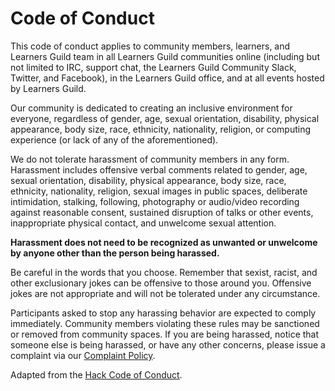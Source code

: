 # Code of Conduct

This code of conduct applies to community members, learners, and Learners Guild team in all Learners Guild communities online (including but not limited to IRC, support chat, the Learners Guild Community Slack, Twitter, and Facebook), in the Learners Guild office, and at all events hosted by Learners Guild.

Our community is dedicated to creating an inclusive environment for everyone, regardless of gender, age, sexual orientation, disability, physical appearance, body size, race, ethnicity, nationality, religion, or computing experience (or lack of any of the aforementioned).

We do not tolerate harassment of community members in any form. Harassment includes offensive verbal comments related to gender, age, sexual orientation, disability, physical appearance, body size, race, ethnicity, nationality, religion, sexual images in public spaces, deliberate intimidation, stalking, following, photography or audio/video recording against reasonable consent, sustained disruption of talks or other events, inappropriate physical contact, and unwelcome sexual attention.

**Harassment does not need to be recognized as unwanted or unwelcome by anyone other than the person being harassed.**

Be careful in the words that you choose. Remember that sexist, racist, and other exclusionary jokes can be offensive to those around you. Offensive jokes are not appropriate and will not be tolerated under any circumstance.

Participants asked to stop any harassing behavior are expected to comply immediately. Community members violating these rules may be sanctioned or removed from community spaces. If you are being harassed, notice that someone else is being harassed, or have any other concerns, please issue a complaint via our [Complaint Policy](//guide/Employment-Policies/Complaint-Policy.md).

Adapted from the [Hack Code of Conduct](http://hackcodeofconduct.org/).
